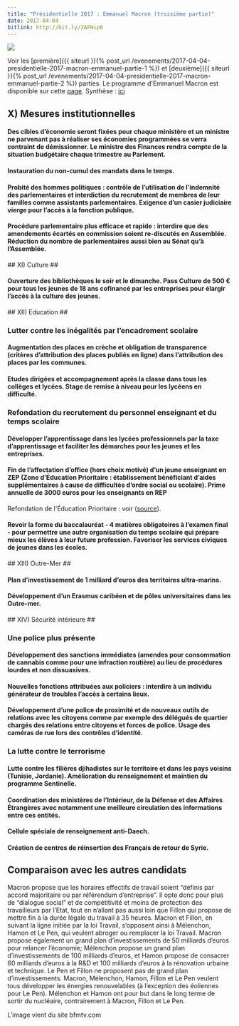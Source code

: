 ```yaml
---
title: "Présidentielle 2017 : Emmanuel Macron (troisième partie)"
date: 2017-04-04
bitlink: http://bit.ly/2AFHip0
---
```


<img src="/images/21e61bb6f3f978d3d1c96e89c9d9f.jpeg" style="float: center"/> 

Voir les [première]({{ siteurl }}{% post_url /evenements/2017-04-04-presidentielle-2017-macron-emmanuel-partie-1 %}) et [deuxième]({{ siteurl }}{% post_url /evenements/2017-04-04-presidentielle-2017-macron-emmanuel-partie-2 %}) parties. Le programme d'Emmanuel Macron est disponible sur cette [page](http://www.en-marche.fr/emmanuel-macron/le-programme). Synthèse : [ici](http://www.cnewsmatin.fr/politique/2017-03-19/presidentielle-2017-le-programme-demmanuel-macron-744341)

## X) Mesures institutionnelles ##

#### Des cibles d’économie seront fixées pour chaque ministère et un ministre ne parvenant pas à réaliser ses économies programmées se verra contraint de démissionner. Le ministre des Finances rendra compte de la situation budgétaire chaque trimestre au Parlement. ####

#### Instauration du non-cumul des mandats dans le temps. ####

#### Probité des hommes politiques : contrôle de l’utilisation de l’indemnité des parlementaires et interdiction du recrutement de membres de leur familles comme assistants parlementaires. Exigence d’un casier judiciaire vierge pour l’accès à la fonction publique. ####

#### Procédure parlementaire plus efficace et rapide : interdire que des amendements écartés en commission soient re-discutés en Assemblée. Réduction du nombre de parlementaires aussi bien au Sénat qu’à l’Assemblée. ####

## XI) Culture ##

#### Ouverture des bibliothèques le soir et le dimanche. Pass Culture de 500 € pour tous les jeunes de 18 ans cofinancé par les entreprises pour élargir l’accès à la culture des jeunes. ####

## XII) Education ##

### Lutter contre les inégalités par l’encadrement scolaire ###

#### Augmentation des places en crèche et obligation de transparence (critères d’attribution des places publiés en ligne) dans l’attribution des places par les communes. ####

#### Etudes dirigées et accompagnement après la classe dans tous les collèges et lycées. Stage de remise à niveau pour les lycéens en difficulté. ####

### Refondation du recrutement du personnel enseignant et du temps scolaire ###

#### Développer l’apprentissage dans les lycées professionnels par la taxe d’apprentissage et faciliter les démarches pour les jeunes et les entreprises. ####

#### Fin de l’affectation d’office (hors choix motivé) d’un jeune enseignant en ZEP (Zone d’Éducation Prioritaire : établissement bénéficiant d’aides supplémentaires à cause de difficultés d’ordre social ou scolaire). Prime annuelle de 3000 euros pour les enseignants en REP ####

Refondation de l'Éducation Prioritaire : voir  ([source](http://eduscol.education.fr/cid52780/les-rep.html)).

#### Revoir la forme du baccalauréat - 4 matières obligatoires à l’examen final - pour permettre une autre organisation du temps scolaire qui prépare mieux les élèves à leur future profession. Favoriser les services civiques de jeunes dans les écoles. ####

## XIII) Outre-Mer ##

#### Plan d’investissement de 1 milliard d’euros des territoires ultra-marins. ####

#### Développement d’un Erasmus caribéen et de pôles universitaires dans les Outre-mer. ####

## XIV) Sécurité intérieure ##

### Une police plus présente ###

#### Développement des sanctions immédiates (amendes pour consommation de cannabis comme pour une infraction routière) au lieu de procédures lourdes et non dissuasives. ####

#### Nouvelles fonctions attribuées aux policiers : interdire à un individu générateur de troubles l’accès à certains lieux. ####

#### Développement d’une police de proximité et de nouveaux outils de relations avec les citoyens comme par exemple des délégués de quartier chargés des relations entre citoyens et forces de police. Usage des caméras de rue lors des contrôles d’identité. ####

### La lutte contre le terrorisme ###

#### Lutte contre les filières djihadistes sur le territoire et dans les pays voisins (Tunisie, Jordanie). Amélioration du renseignement et maintien du programme Sentinelle. ####

#### Coordination des ministères de l’Intérieur, de la Défense et des Affaires Étrangères avec notamment une meilleure circulation des informations entre ces entités. ####

#### Cellule spéciale de renseignement anti-Daech. ####

#### Création de centres de réinsertion des Français de retour de Syrie. ####

## Comparaison avec les autres candidats ##

Macron propose que les horaires effectifs de travail soient “définis par accord majoritaire ou par référendum d’entreprise”. Il opte donc pour plus de “dialogue social” et de compétitivité et moins de protection des travailleurs par l’Etat, tout en n’allant pas aussi loin que Fillon qui propose de mettre fin à la durée légale du travail à 35 heures. Macron et Fillon, en suivant la ligne initiée par la loi Travail, s’opposent ainsi à Mélenchon, Hamon et Le Pen, qui veulent abroger ou remplacer la loi Travail.
Macron propose également un grand plan d’investissements de 50 milliards d’euros pour relancer l’économie; Mélenchon propose un grand plan d’investissements de 100 milliards d’euros, et Hamon propose de consacrer 60 milliards d’euros à la R&D et 100 milliards d’euros à la rénovation urbaine et technique. Le Pen et Fillon ne proposent pas de grand plan d’investissements.
Macron, Mélenchon, Hamon, Fillon et Le Pen veulent tous développer les énergies renouvelables (à l’exception des éoliennes pour Le Pen). Mélenchon et Hamon ont pour but dans le long terme de sortir du nucléaire, contrairement à Macron, Fillon et Le Pen.

L'image vient du site bfmtv.com

